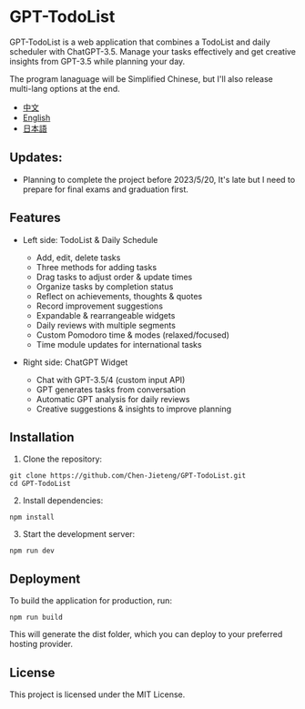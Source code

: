 # GPT-TodoList

GPT-TodoList is a web application that combines a TodoList and daily scheduler with ChatGPT-3.5. Manage your tasks effectively and get creative insights from GPT-3.5 while planning your day. 

The program lanaguage will be Simplified Chinese, but I'll also release multi-lang options at the end.

- [中文](./zh/README.md)
- [English](./README.md)
- [日本語](./jp/README.md)

## Updates: 
- Planning to complete the project before 2023/5/20, It's late but I need to prepare for final exams and graduation first.

## Features

- Left side: TodoList & Daily Schedule
  - Add, edit, delete tasks
  - Three methods for adding tasks
  - Drag tasks to adjust order & update times
  - Organize tasks by completion status
  - Reflect on achievements, thoughts & quotes
  - Record improvement suggestions
  - Expandable & rearrangeable widgets
  - Daily reviews with multiple segments
  - Custom Pomodoro time & modes (relaxed/focused)
  - Time module updates for international tasks

- Right side: ChatGPT Widget
  - Chat with GPT-3.5/4 (custom input API)
  - GPT generates tasks from conversation
  - Automatic GPT analysis for daily reviews
  - Creative suggestions & insights to improve planning

## Installation
1. Clone the repository:
```
git clone https://github.com/Chen-Jieteng/GPT-TodoList.git
cd GPT-TodoList
```

2. Install dependencies:
```
npm install
```

3. Start the development server:
```
npm run dev
```

## Deployment
To build the application for production, run:
```
npm run build
```

This will generate the dist folder, which you can deploy to your preferred hosting provider.

## License
This project is licensed under the MIT License.
